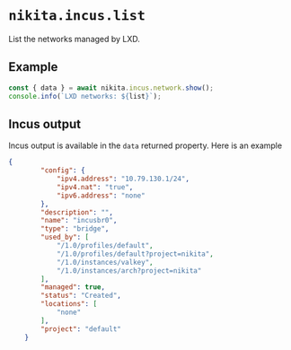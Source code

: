 
# `nikita.incus.list`

List the networks managed by LXD.

## Example

```js
const { data } = await nikita.incus.network.show();
console.info(`LXD networks: ${list}`);
```

## Incus output

Incus output is available in the `data` returned property. Here is an example

```json
{
		"config": {
			"ipv4.address": "10.79.130.1/24",
			"ipv4.nat": "true",
			"ipv6.address": "none"
		},
		"description": "",
		"name": "incusbr0",
		"type": "bridge",
		"used_by": [
			"/1.0/profiles/default",
			"/1.0/profiles/default?project=nikita",
			"/1.0/instances/valkey",
			"/1.0/instances/arch?project=nikita"
		],
		"managed": true,
		"status": "Created",
		"locations": [
			"none"
		],
		"project": "default"
	} 
```
